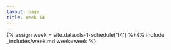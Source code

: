 ```yaml
---
layout: page
title: Week 14
---
```

<!-- Any modification of the content should be done in the _data/ols-1-schedule.yaml file -->
{% assign week = site.data.ols-1-schedule['14'] %}
{% include _includes/week.md week=week %}

